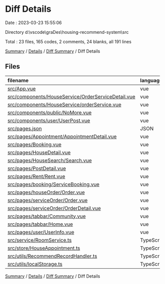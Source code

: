 # Diff Details

Date : 2023-03-23 15:55:06

Directory d:\\vscode\\graDes\\housing-recommend-system\\src

Total : 23 files,  165 codes, 2 comments, 24 blanks, all 191 lines

[Summary](results.md) / [Details](details.md) / [Diff Summary](diff.md) / Diff Details

## Files
| filename | language | code | comment | blank | total |
| :--- | :--- | ---: | ---: | ---: | ---: |
| [src/App.vue](/src/App.vue) | vue | 1 | 0 | 2 | 3 |
| [src/components/HouseService/OrderServiceDetail.vue](/src/components/HouseService/OrderServiceDetail.vue) | vue | 1 | 0 | 0 | 1 |
| [src/components/HouseService/orderService.vue](/src/components/HouseService/orderService.vue) | vue | 1 | 0 | 0 | 1 |
| [src/components/public/NoMore.vue](/src/components/public/NoMore.vue) | vue | 5 | 0 | 0 | 5 |
| [src/components/user/UserPost.vue](/src/components/user/UserPost.vue) | vue | 2 | 0 | 1 | 3 |
| [src/pages.json](/src/pages.json) | JSON | 0 | 0 | 1 | 1 |
| [src/pages/Appointment/AppointmentDetail.vue](/src/pages/Appointment/AppointmentDetail.vue) | vue | -2 | 0 | 0 | -2 |
| [src/pages/Booking.vue](/src/pages/Booking.vue) | vue | 2 | 0 | 1 | 3 |
| [src/pages/HouseDetail.vue](/src/pages/HouseDetail.vue) | vue | 9 | 0 | 2 | 11 |
| [src/pages/HouseSearch/Search.vue](/src/pages/HouseSearch/Search.vue) | vue | 1 | 0 | 0 | 1 |
| [src/pages/PostDetail.vue](/src/pages/PostDetail.vue) | vue | 8 | 0 | 2 | 10 |
| [src/pages/Rent/Rent.vue](/src/pages/Rent/Rent.vue) | vue | 5 | 0 | 0 | 5 |
| [src/pages/booking/ServiceBooking.vue](/src/pages/booking/ServiceBooking.vue) | vue | 1 | 0 | 1 | 2 |
| [src/pages/houseOrder/Order.vue](/src/pages/houseOrder/Order.vue) | vue | 1 | 0 | 0 | 1 |
| [src/pages/serviceOrder/Order.vue](/src/pages/serviceOrder/Order.vue) | vue | 1 | 0 | 0 | 1 |
| [src/pages/serviceOrder/OrderDetail.vue](/src/pages/serviceOrder/OrderDetail.vue) | vue | 1 | 0 | 0 | 1 |
| [src/pages/tabbar/Community.vue](/src/pages/tabbar/Community.vue) | vue | 2 | 0 | -1 | 1 |
| [src/pages/tabbar/Home.vue](/src/pages/tabbar/Home.vue) | vue | 40 | 0 | 6 | 46 |
| [src/pages/user/UserInfo.vue](/src/pages/user/UserInfo.vue) | vue | 7 | 0 | 0 | 7 |
| [src/service/RoomService.ts](/src/service/RoomService.ts) | TypeScript | 6 | 0 | 0 | 6 |
| [src/store/HouseAppointment.ts](/src/store/HouseAppointment.ts) | TypeScript | -1 | 1 | 0 | 0 |
| [src/utils/RecommendRecordHandler.ts](/src/utils/RecommendRecordHandler.ts) | TypeScript | 77 | 1 | 8 | 86 |
| [src/utils/localStorage.ts](/src/utils/localStorage.ts) | TypeScript | -3 | 0 | 1 | -2 |

[Summary](results.md) / [Details](details.md) / [Diff Summary](diff.md) / Diff Details